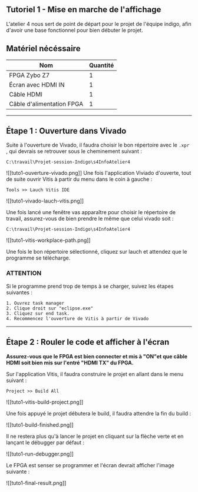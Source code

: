 ## Tutoriel 1 - Mise en marche de l'affichage
L'atelier 4 nous sert de point de départ pour le projet de l'équipe indigo, afin d'avoir une base fonctionnel pour bien débuter le projet.


## Matériel nécéssaire

| Nom                       | Quantité |
| ------------------------- | -------- |
| FPGA Zybo Z7              | 1        |
| Écran avec HDMI IN        | 1        |
| Câble HDMI                | 1        |
| Câble d'alimentation FPGA | 1        |

---
## Étape 1 : Ouverture dans Vivado
Suite à l'ouverture de Vivado, il faudra choisir le bon répertoire avec le `.xpr` , qui devrais se retrouver sous le cheminement suivant :
```
C:\travail\Projet-session-Indigo\s4InfoAtelier4
```
![[tuto1-ouverture-vivado.png]]
Une fois l'application Viviado d'ouverte, tout de suite ouvrir Vitis à partir du menu dans le coin à gauche :
```
Tools >> Lauch Vitis IDE
```

![[tuto1-vivado-lauch-vitis.png]]

Une fois lancé une fenêtre vas apparaître pour choisir le répertoire de travail, assurez-vous de bien prendre le même que celui vivado soit :

```
C:\travail\Projet-session-Indigo\s4InfoAtelier4
```
![[tuto1-vitis-workplace-path.png]]

Une fois le bon répertoire sélectionné, cliquez sur lauch et attendez que le programme se télécharge.

### ATTENTION

Si le programme prend trop de temps à se charger, suivez les étapes suivantes :

```
1. Ouvrez task manager
2. Clique droit sur "eclipse.exe"
3. Cliquez sur end task.
4. Recommencez l'ouverture de Vitis à partir de Vivado
```

---
## Étape 2 : Rouler le code et afficher à l'écran

**Assurez-vous que le FPGA est bien connecter et mis à "ON"et que câble HDMI soit bien mis sur l'entré "HDMI TX" du FPGA.**

Sur l'application Vitis, il faudra construire le projet en allant dans le menu suivant :
```
Project >> Build All
```

![[tuto1-vitis-build-project.png]]

Une fois appuyé le projet débutera le build, il faudra attendre la fin du build :

![[tuto1-build-finished.png]]

Il ne restera plus qu'à lancer le projet en cliquant sur la flèche verte et en lançant le débugger par défaut : 

![[tuto1-run-debugger.png]]

Le FPGA est senser se programmer et l'écran devrait afficher l'image suivante :

![[tuto1-final-result.png]]